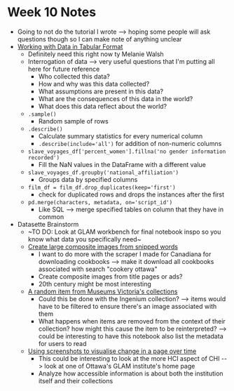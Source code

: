 # Week 10 Notes

- Going to not do the tutorial I wrote --> hoping some people will ask questions though so I can make note of anything unclear
- [Working with Data in Tabular Format](https://melaniewalsh.github.io/Intro-Cultural-Analytics/Data-Analysis/Data-Analysis.html)
  - Definitely need this right now ty Melanie Walsh
  - Interrogation of data --> very useful questions that I'm putting all here for future reference
    - Who collected this data?
    - How and why was this data collected?
    - What assumptions are present in this data?
    - What are the consequences of this data in the world?
    - What does this data reflect about the world?
  - `.sample()`
    - Random sample of rows
  - `.describe()`
    - Calculate summary statistics for every numerical column
    - `.describe(include='all')` for addition of non-numeric columns
  - `slave_voyages_df['percent_women'].fillna('no gender information recorded')`
    - Fill the NaN values in the DataFrame with a different value
  - `slave_voyages_df.groupby('national_affiliation')`
    - Groups data by specified columns
  - `film_df = film_df.drop_duplicates(keep='first')`
    - check for duplicated rows and drops the instances after the first
  - `pd.merge(characters, metadata, on='script_id')`
    - Like SQL --> merge specified tables on column that they have in common
- Datasette Brainstorm
  - ~TO DO: Look at GLAM workbench for final notebook inspo so you know what data you specifically need~
  - [Create large composite images from snipped words](https://glam-workbench.github.io/trove-newspapers/#create-large-composite-images-from-snipped-words)
    - I want to do more with the scraper I made for Canadiana for downloading cookbooks --> make it download all cookbooks associated with search "cookery ottawa"
    - Create composite images from title pages or ads?
    - 20th century might be most interesting
  - [A random item from Museums Victoria's collections](https://glam-workbench.github.io/museumsvictoria/#a-random-item-from-museums-victorias-collections)
    - Could this be done with the Ingenium collection? --> items would have to be filtered to ensure there's an image associated with them
    - What happens when items are removed from the context of their collection? how might this cause the item to be reinterpreted? --> could be interesting to have this notebook also list the metadata for users to read
  - [Using screenshots to visualise change in a page over time](https://glam-workbench.github.io/web-archives/#using-screenshots-to-visualise-change-in-a-page-over-time)
    - This could be interesting to look at the more HCI aspect of CHI --> look at one of Ottawa's GLAM institute's home page
    - Analyze how accessible information is about both the institution itself and their collections
